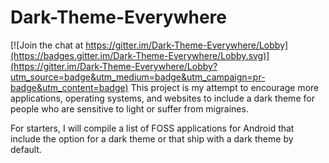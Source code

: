# Dark-Theme-Everywhere

[![Join the chat at https://gitter.im/Dark-Theme-Everywhere/Lobby](https://badges.gitter.im/Dark-Theme-Everywhere/Lobby.svg)](https://gitter.im/Dark-Theme-Everywhere/Lobby?utm_source=badge&utm_medium=badge&utm_campaign=pr-badge&utm_content=badge)
This project is my attempt to encourage more applications, operating systems, and websites to include a dark theme for people who are sensitive to light or suffer from migraines.

For starters, I will compile a list of FOSS applications for Android that include the option for a dark theme or that ship with a dark theme by default.
